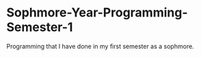 # Sophmore-Year-Programming-Semester-1
Programming that I have done in my first semester as a sophmore.
